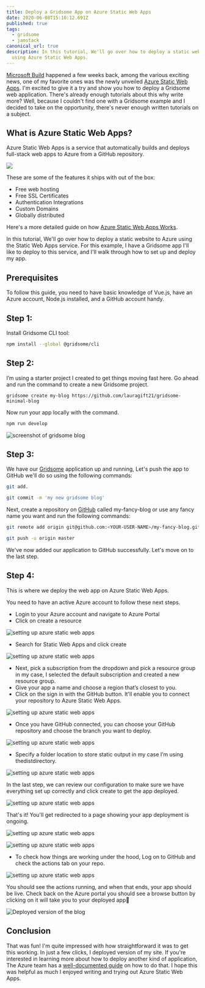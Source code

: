 ```yaml
---
title: Deploy a Gridsome App on Azure Static Web Apps
date: 2020-06-08T15:10:12.691Z
published: true
tags:
  - gridsome
  - jamstack
canonical_url: true
description: In this tutorial, We'll go over how to deploy a static website
  using Azure Static Web Apps.
---
```

[Microsoft Build](https://mybuild.microsoft.com/home) happened a few weeks back, among the various exciting news, one of my favorite ones was the newly unveiled [Azure Static Web Apps](https://azure.microsoft.com/en-us/services/app-service/static/). I'm excited to give it a try and show you how to deploy a Gridsome web application. There's already enough tutorials about this why write more? Well, because I couldn't find one with a Gridsome example and I decided to take on the opportunity, there's never enough written tutorials on a subject.

## What is Azure Static Web Apps?

Azure Static Web Apps is a service that automatically builds and deploys full-stack web apps to Azure from a GitHub repository.

![](https://paper-attachments.dropbox.com/s_A01F5AB394E159A5771101449A83AC90C3F879B2DA59BD15747F4E3DA92C5900_1591628792500_static-apps-overview.png)

These are some of the features it ships with out of the box:

* Free web hosting
* Free SSL Certificates
* Authentication Integrations
* Custom Domains
* Globally distributed

Here's a more detailed guide on how [Azure Static Web Apps Works](https://docs.microsoft.com/en-us/azure/static-web-apps/overview).

In this tutorial, We'll go over how to deploy a static website to Azure using the Static Web Apps service. For this example, I have a Gridsome app I'll like to deploy to this service, and I'll walk through how to set up and deploy my app.

## Prerequisites

To follow this guide, you need to have basic knowledge of Vue.js, have an Azure account, Node.js installed, and a GitHub account handy.

## Step 1:

Install Gridsome CLI tool:

```bash
npm install --global @gridsome/cli
```

## Step 2:

I’m using a starter project I created to get things moving fast here. Go ahead and run the command to create a new Gridsome project.

```
gridsome create my-blog https://github.com/lauragift21/gridsome-minimal-blog
```

Now run your app locally with the command.

```bash
npm run develop
```

![screenshot of gridsome blog](https://paper-attachments.dropbox.com/s_A01F5AB394E159A5771101449A83AC90C3F879B2DA59BD15747F4E3DA92C5900_1590433661331_Screenshot+2020-05-25+at+8.07.25+PM.png)

## Step 3:

We have our [Gridsome](http://www.gridsome.org) application up and running, Let's push the app to GitHub we'll do so using the following commands:

```bash
git add.

git commit -m 'my new gridsome blog'
```

Next, create a repository on [GitHub](https://github.com/new) called my-fancy-blog or use any fancy name you want and run the following commands:

```bash
git remote add origin git@github.com:<YOUR-USER-NAME>/my-fancy-blog.git`

git push -u origin master
```

We've now added our application to GitHub successfully. Let's move on to the last step.

## Step 4:

This is where we deploy the web app on Azure Static Web Apps.

You need to have an active Azure account to follow these next steps.

* Login to your Azure account and navigate to Azure Portal
* Click on create a resource

![setting up azure static web apps](https://paper-attachments.dropbox.com/s_A01F5AB394E159A5771101449A83AC90C3F879B2DA59BD15747F4E3DA92C5900_1590606779748_Screenshot+2020-05-27+at+7.57.18+PM.png)

* Search for Static Web Apps and click create

![setting up azure static web apps](https://paper-attachments.dropbox.com/s_A01F5AB394E159A5771101449A83AC90C3F879B2DA59BD15747F4E3DA92C5900_1590607743578_Screenshot+2020-05-27+at+7.57.42+PM.png)

* Next, pick a subscription from the dropdown and pick a resource group in my case, I selected the default subscription and created a new resource group.
* Give your app a name and choose a region that’s closest to you.
* Click on the sign in with the GitHub button. It'll enable you to connect your repository to Azure Static Web Apps.

![setting up azure static web apps](https://paper-attachments.dropbox.com/s_A01F5AB394E159A5771101449A83AC90C3F879B2DA59BD15747F4E3DA92C5900_1590606908511_Screenshot+2020-05-27+at+8.05.59+PM.png)

* Once you have GitHub connected, you can choose your GitHub repository and choose the branch you want to deploy.

![setting up azure static web apps](https://paper-attachments.dropbox.com/s_A01F5AB394E159A5771101449A83AC90C3F879B2DA59BD15747F4E3DA92C5900_1590607195497_Screenshot+2020-05-27+at+8.11.08+PM.png)

* Specify a folder location to store static output in my case I’m using thedistdirectory.

![setting up azure static web apps](https://paper-attachments.dropbox.com/s_A01F5AB394E159A5771101449A83AC90C3F879B2DA59BD15747F4E3DA92C5900_1590607248709_Screenshot+2020-05-27+at+8.11.27+PM.png)

In the last step, we can review our configuration to make sure we have everything set up correctly and click create to get the app deployed.

![setting up azure static web apps](https://paper-attachments.dropbox.com/s_A01F5AB394E159A5771101449A83AC90C3F879B2DA59BD15747F4E3DA92C5900_1590607481589_Screenshot+2020-05-27+at+8.21.58+PM.png)

That's it! You'll get redirected to a page showing your app deployment is ongoing.

![setting up azure static web apps](https://paper-attachments.dropbox.com/s_A01F5AB394E159A5771101449A83AC90C3F879B2DA59BD15747F4E3DA92C5900_1590607486946_Screenshot+2020-05-27+at+8.22.27+PM.png)

![setting up azure static web apps](https://paper-attachments.dropbox.com/s_A01F5AB394E159A5771101449A83AC90C3F879B2DA59BD15747F4E3DA92C5900_1590607491471_Screenshot+2020-05-27+at+8.23.23+PM.png)

* To check how things are working under the hood, Log on to GitHub and check the actions tab on your repo.

![setting up azure static web apps](https://paper-attachments.dropbox.com/s_A01F5AB394E159A5771101449A83AC90C3F879B2DA59BD15747F4E3DA92C5900_1590607496804_Screenshot+2020-05-27+at+8.23.33+PM.png)

You should see the actions running, and when that ends, your app should be live. Check back on the Azure portal you should see a browse button by clicking on it will take you to your deployed app🎉

![Deployed version of the blog](https://paper-attachments.dropbox.com/s_A01F5AB394E159A5771101449A83AC90C3F879B2DA59BD15747F4E3DA92C5900_1590607535650_Screenshot+2020-05-27+at+8.25.26+PM.png)

## Conclusion

That was fun! I'm quite impressed with how straightforward it was to get this working. In just a few clicks, I deployed version of my site. If you're interested in learning more about how to deploy another kind of application, The Azure team has a [well-documented guide](https://docs.microsoft.com/en-us/azure/static-web-apps/) on how to do that. I hope this was helpful as much I enjoyed writing and trying out Azure Static Web Apps.